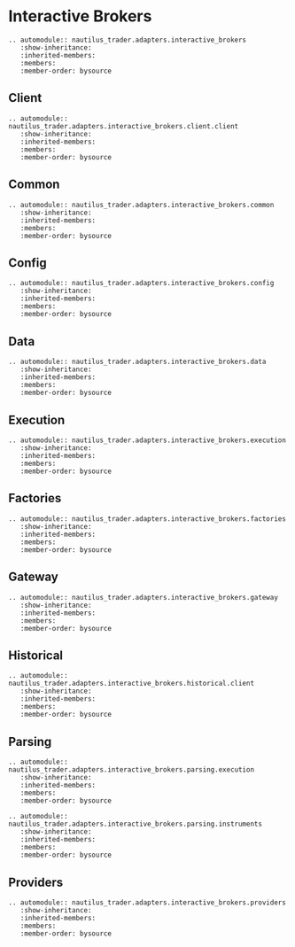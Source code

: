 # Interactive Brokers

```{eval-rst}
.. automodule:: nautilus_trader.adapters.interactive_brokers
   :show-inheritance:
   :inherited-members:
   :members:
   :member-order: bysource
```

## Client

```{eval-rst}
.. automodule:: nautilus_trader.adapters.interactive_brokers.client.client
   :show-inheritance:
   :inherited-members:
   :members:
   :member-order: bysource
```

## Common

```{eval-rst}
.. automodule:: nautilus_trader.adapters.interactive_brokers.common
   :show-inheritance:
   :inherited-members:
   :members:
   :member-order: bysource
```

## Config

```{eval-rst}
.. automodule:: nautilus_trader.adapters.interactive_brokers.config
   :show-inheritance:
   :inherited-members:
   :members:
   :member-order: bysource
```

## Data

```{eval-rst}
.. automodule:: nautilus_trader.adapters.interactive_brokers.data
   :show-inheritance:
   :inherited-members:
   :members:
   :member-order: bysource
```

## Execution

```{eval-rst}
.. automodule:: nautilus_trader.adapters.interactive_brokers.execution
   :show-inheritance:
   :inherited-members:
   :members:
   :member-order: bysource
```

## Factories

```{eval-rst}
.. automodule:: nautilus_trader.adapters.interactive_brokers.factories
   :show-inheritance:
   :inherited-members:
   :members:
   :member-order: bysource
```

## Gateway

```{eval-rst}
.. automodule:: nautilus_trader.adapters.interactive_brokers.gateway
   :show-inheritance:
   :inherited-members:
   :members:
   :member-order: bysource
```

## Historical

```{eval-rst}
.. automodule:: nautilus_trader.adapters.interactive_brokers.historical.client
   :show-inheritance:
   :inherited-members:
   :members:
   :member-order: bysource
```

## Parsing

```{eval-rst}
.. automodule:: nautilus_trader.adapters.interactive_brokers.parsing.execution
   :show-inheritance:
   :inherited-members:
   :members:
   :member-order: bysource
```

```{eval-rst}
.. automodule:: nautilus_trader.adapters.interactive_brokers.parsing.instruments
   :show-inheritance:
   :inherited-members:
   :members:
   :member-order: bysource
```

## Providers

```{eval-rst}
.. automodule:: nautilus_trader.adapters.interactive_brokers.providers
   :show-inheritance:
   :inherited-members:
   :members:
   :member-order: bysource
```
